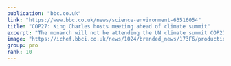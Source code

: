 ```yaml
---
publication: "bbc.co.uk"
link: "https://www.bbc.co.uk/news/science-environment-63516054"
title: "COP27: King Charles hosts meeting ahead of climate summit"
excerpt: "The monarch will not be attending the UN climate summit COP27 which starts on Sunday."
image: "https://ichef.bbci.co.uk/news/1024/branded_news/173F6/production/_127522259_cc4a554a4ecaa47c866ff99035b084e1106d4fb30_0_3000_30001000x1000.jpg"
group: pro
rank: 10
---
```

